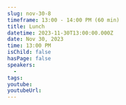 ```yaml
---
slug: nov-30-8
timeframe: 13:00 - 14:00 PM (60 min)
title: Lunch
datetime: 2023-11-30T13:00:00.000Z
date: Nov 30, 2023
time: 13:00 PM
isChild: false
hasPage: false
speakers:
  -
tags:
youtube:
youtubeUrl:
---
```

